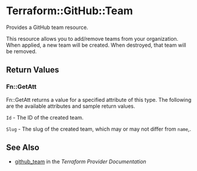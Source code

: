 # Terraform::GitHub::Team

Provides a GitHub team resource.

This resource allows you to add/remove teams from your organization. When applied,
a new team will be created. When destroyed, that team will be removed.

## Return Values

### Fn::GetAtt

Fn::GetAtt returns a value for a specified attribute of this type. The following are the available attributes and sample return values.

`Id` - The ID of the created team.

`Slug` - The slug of the created team, which may or may not differ from `name`,.

## See Also

* [github_team](https://www.terraform.io/docs/providers/github/r/team.html) in the _Terraform Provider Documentation_